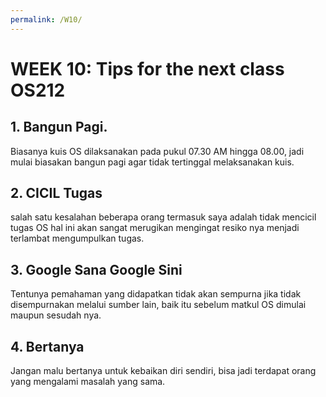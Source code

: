 ```yaml
---
permalink: /W10/
---
```


# WEEK 10: Tips for the next class OS212

## 1. Bangun Pagi.
Biasanya kuis OS dilaksanakan pada pukul 07.30 AM hingga 08.00, jadi mulai biasakan bangun pagi agar tidak tertinggal melaksanakan kuis.

## 2. CICIL Tugas
salah satu kesalahan beberapa orang termasuk saya adalah tidak mencicil tugas OS hal ini akan sangat merugikan mengingat resiko nya menjadi terlambat mengumpulkan tugas.

## 3. Google Sana Google Sini
Tentunya pemahaman yang didapatkan tidak akan sempurna jika tidak disempurnakan melalui sumber lain, baik itu sebelum matkul OS dimulai maupun sesudah nya.

## 4. Bertanya
Jangan malu bertanya untuk kebaikan diri sendiri, bisa jadi terdapat orang yang mengalami masalah yang sama.

